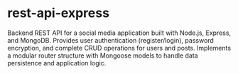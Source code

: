 # rest-api-express
Backend REST API for a social media application built with Node.js, Express, and MongoDB. Provides user authentication (register/login), password encryption, and complete CRUD operations for users and posts. Implements a modular router structure with Mongoose models to handle data persistence and application logic.

